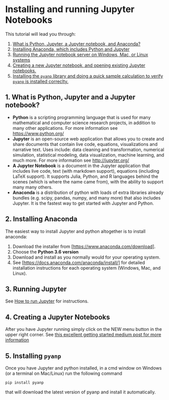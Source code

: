 # Installing and running Jupyter Notebooks
This tutorial will lead you through:

1. [What is Python, Jupyter, a Jupyter notebook, and Anaconda?](#1-what-is-python-jupyter-and-a-jupyter-notebook)
2. [Installing Anaconda, which includes Python and Jupyter](#2-installing-anaconda)
3. [Running the Jupyter notebook server on Windows, Mac, or Linux systems](#3-running-jupyter)
4. [Creating a new Jupyter notebook, and opening existing Jupyter notebooks.](#4-creating-a-jupyter-notebooks)
5. [Installing the `pyanp` library and doing a quick sample calculation to verify `pyanp` is installed correclty.](#5-installing-pyanp)

## 1. What is Python, Jupyter and a Jupyter notebook?

* **Python** is a scripting programming language that is used for many mathematical and computer science research projects, in addition to many other applications.  For more information see https://www.python.org/
* **Jupyter** is an open-source web application that allows you to create and share documents that contain live code, equations, visualizations and narrative text. Uses include: data cleaning and transformation, numerical simulation, statistical modeling, data visualization, machine learning, and much more.  For more information see http://jupyter.org/
* **A Jupyter Notebook** is a document in the Jupyter application that includes live code, text (with markdown support), equations (including LaTeX support).  It supports Julia, Python, and R languages behind the scenes (which is where the name came from), with the ability to support many many others.
* **Anaconda** is a distribution of python with loads of extra libraries already bundles (e.g. scipy, pandas, numpy, and many more) that also includes Jupyter.  It is the fastest way to get started with Jupyter and Python.

## 2. Installing Anaconda
The easiest way to install Jupyter and python altogether is to install anaconda:

1. Download the installer from [https://www.anaconda.com/download].
1. Choose the **Python 3.6 version**
1. Download and install as you normally would for your operating system.
1. See [https://docs.anaconda.com/anaconda/install/] for detailed installation instructions for each operating system (Windows, Mac, and Linux).

## 3. Running Jupyter

See [How to run Jupyter](http://jupyter-notebook-beginner-guide.readthedocs.io/en/latest/execute.html) for instructions.

## 4. Creating a Jupyter Notebooks

After you have Jupyter running simply click on the NEW menu button in the upper right corner.  See [this excellent 
getting started medium post for more information](https://medium.com/codingthesmartway-com-blog/getting-started-with-jupyter-notebook-for-python-4e7082bd5d46#bc16)

## 5. Installing `pyanp`

Once you have Jupyter and python installed, in a cmd window on Windows (or a terminal on Mac/Linux) run the following command

```
pip install pyanp
```
that will download the latest version of pyanp and install it automatically.
